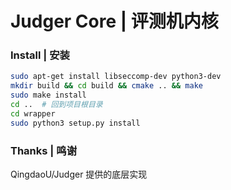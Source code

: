 # Judger Core | 评测机内核

### Install | 安装
```bash
sudo apt-get install libseccomp-dev python3-dev
mkdir build && cd build && cmake .. && make
sudo make install
cd ..  # 回到项目根目录
cd wrapper
sudo python3 setup.py install
```

### Thanks | 鸣谢
QingdaoU/Judger 提供的底层实现
